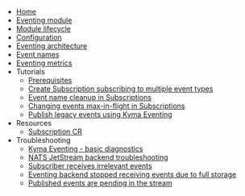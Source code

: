 * [Home](/README.md)
* [Eventing module](README.md)
* [Module lifecycle](01-manager.md)
* [Configuration](02-configuration.md)
* [Eventing architecture](evnt-architecture.md)
* [Event names](evnt-event-names.md)
* [Eventing metrics](evnt-eventing-metrics.md)
* Tutorials
  * [Prerequisites](./tutorials/evnt-01-prerequisites.md)
  * [Create Subscription subscribing to multiple event types](./tutorials/evnt-02-subs-with-multiple-filters.md)
  * [Event name cleanup in Subscriptions](./tutorials/evnt-03-type-cleanup.md)
  * [Changing events max-in-flight in Subscriptions](./tutorials/evnt-04-change-max-in-flight-in-sub.md)
  * [Publish legacy events using Kyma Eventing](./tutorials/evnt-05-send-legacy-events.md)
* Resources
  * [Subscription CR](./resources/evnt-cr-subscription.md)
* Troubleshooting
  * [Kyma Eventing - basic diagnostics](./troubleshooting/evnt-01-eventing-troubleshooting.md)
  * [NATS JetStream backend troubleshooting](./troubleshooting/evnt-02-jetstream-troubleshooting.md)
  * [Subscriber receives irrelevant events](./troubleshooting/evnt-03-type-collision.md)
  * [Eventing backend stopped receiving events due to full storage](./troubleshooting/evnt-04-free-jetstream-storage.md)
  * [Published events are pending in the stream](./troubleshooting/evnt-05-fix-pending-messages.md)
